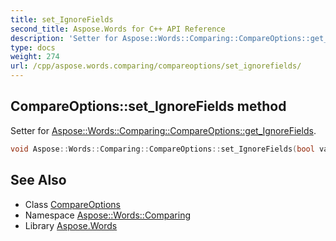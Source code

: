 ```yaml
---
title: set_IgnoreFields
second_title: Aspose.Words for C++ API Reference
description: 'Setter for Aspose::Words::Comparing::CompareOptions::get_IgnoreFields.'
type: docs
weight: 274
url: /cpp/aspose.words.comparing/compareoptions/set_ignorefields/
---
```

## CompareOptions::set_IgnoreFields method


Setter for [Aspose::Words::Comparing::CompareOptions::get_IgnoreFields](../get_ignorefields/).

```cpp
void Aspose::Words::Comparing::CompareOptions::set_IgnoreFields(bool value)
```

## See Also

* Class [CompareOptions](../)
* Namespace [Aspose::Words::Comparing](../../)
* Library [Aspose.Words](../../../)
